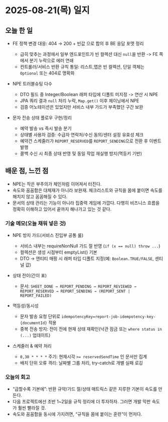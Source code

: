 # 2025-08-21(목) 일지

## 오늘 한 일
- FE 정책 변경 대응: 404 → 200 + 빈값 으로 합의 후 BE 응답 포맷 정리  
  - 급히 맞추는 과정에서 일부 엔드포인트가 빈 컬렉션 대신 `null`을 반환 -> FE 쪽에서 분기 누락으로 에러 연쇄
  - 컨트롤러/서비스 반환 규칙 통일: 리스트,맵은 빈 컬렉션, 단일 객체는 `Optional` 또는 404로 명확화
- NPE 트러블슈팅 다수
  - DTO 필드 중 Integer/Boolean 래퍼 타입에 디폴트 미지정 -> 연산 시 NPE
  - JPA 쿼리 결과 `null` 처리 누락, `Map.get()` 이후 체이닝에서 NPE
  - 검증 어노테이션은 있었지만 서비스 내부 가드가 부족했던 구간 보완
  
- 문자 전송 상태 플로우 구현/정리
  - 예약 발송 vs 즉시 발송 분기
  - 상태별 사용자 검증: 수급자 연락처/수신 동의/센터 설정 유효성 체크
  - 예약건 스케줄러가 `REPORT_RESERVED`를 `REPORT_SENDING`으로 전환 후 이벤트 발행
  - 콜백 수신 시 최종 상태 반영 및 동일 작업 재실행 방지(멱등키 기반)

## 배운 점, 느낀 점
- NPE는  작은 부주의가 체인처럼 이어져서 터진다.
- 속도와 꼼꼼함은 대체재가 아니라 보완재. 체크리스트와 규칙을 몸에 붙이면 속도를 해치지 않고 꼼꼼해질 수 있다.
- 문서의 상태 관리는 기능이 아니라 집중력 게임에 가깝다. 다행히 비즈니스 흐름을 정확히 이해하고 있어서 끝까지 해나가고 있는 것 같다.

### 기술 메모(오늘 채워 넣은 것)

- NPE 방지 가드(서비스 진입부 공통 룰)
  - 서비스 내부는 requireNonNull 가드 절 반영 (`if (x == null) throw ...`)
  - 컬렉션은 생성 시점부터 emptyList() 기본
  - DTO → 엔티티 매핑 시 래퍼 타입 디폴트 지정(예: `Boolean.TRUE/FALSE`, 센티널 값)

- 상태 전이(간이 표)
  - 문서: `SHEET_DONE → REPORT_PENDING → REPORT_REVIEWED → REPORT_RESERVED → REPORT_SENDING → (REPORT_SENT | REPORT_FAILED)`

- 멱등성/동시성
  - 문자 발송 요청 단위로 `idempotencyKey=report-job-idempotency-key-{documentId}` 적용
  - 중복 전송 방지: 전이 전에 현재 상태 재확인(낙관 잠금 또는 `where status in (...)` 업데이트)
- 스케줄러 & 예약 처리
  - `0,30 * * * *` 주기: 현재시각 `>= reservedSendTime` 인 문서만 집계
  - 배치 단위 오류 격리: 날짜별 그룹 처리, try-catch로 개별 실패 로깅


### 오늘의 회고
- “급할수록 기본에”: 반환 규약/가드 절/상태 매트릭스 같은 지루한 기본이 속도를 만든다.
- 다음 프로젝트에선 초반 1~2일을 규칙 정리에 더 투자하자. 그러면 개발 막판 속도가 훨씬 빨라질 것.
- 속도와 꼼꼼함을 동시에 가지려면, “규칙을 몸에 붙이는 훈련”이 먼저다.
